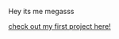 Hey
its me megasss

<a href="https://megasss98.github.io/test/test.html">check out my first project here!</a> 
